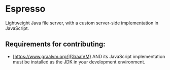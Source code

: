 # Espresso
Lightweight Java file server, with a custom server-side implementation in JavaScript.

## Requirements for contributing:
- [https://www.graalvm.org/](GraalVM) AND its JavaScript implementation must be installed as the JDK in your development environment.
